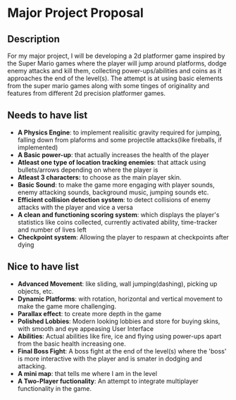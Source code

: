 # Major Project Proposal

## Description
For my major project, I will be developing a 2d platformer game inspired by the Super Mario games where the player will jump around platforms, dodge enemy attacks and kill them, collecting power-ups/abilities and coins as it approaches the end of the level(s). The attempt is at using basic elements from the super mario games along with some tinges of originality and features from different 2d precision platformer games.  

## Needs to have list
- **A Physics Engine**: to implement realisitic gravity required for jumping, falling down from plaforms and some projectile attacks(like fireballs, if implemented)
- **A Basic power-up**: that actually increases the health of the player
- **Atleast one type of location tracking enemies**: that attack using bullets/arrows depending on where the player is
- **Atleast 3 characters:** to choose as the main player skin.
- **Basic Sound**: to make the game more engaging with player sounds, enemy attacking sounds, background music, jumping sounds etc.
- **Efficient collision detection system**: to detect collisions of enemy attacks with the player and vice a versa
- **A clean and functioning scoring system**: which displays the player's statistics like coins collected, currently activated ability, time-tracker and number of lives left 
- **Checkpoint system**: Allowing the player to respawn at checkpoints after dying 

## Nice to have list
- **Advanced Movement**: like sliding, wall jumping(dashing), picking up objects, etc.
- **Dynamic Platforms**: with rotation, horizontal and vertical movement to make the game more challenging.
- **Parallax effect**: to create more depth in the game 
- **Polished Lobbies**: Modern looking lobbies and store for buying skins, with smooth and eye appeasing User Interface
- **Abilities**: Actual abilities like fire, ice and flying using power-ups apart from the basic health increasing one.
- **Final Boss Fight**: A boss fight at the end of the level(s) where the 'boss' is more interactive with the player and is smater in dodging and attacking.
- **A mini map**: that tells me where I am in the level
- **A Two-Player fuctionality**: An attempt to integrate multiplayer functionality in the game.